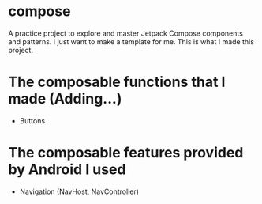 # compose
A practice project to explore and master Jetpack Compose components and patterns. 
I just want to make a template for me. This is what I made this project. 

# The composable functions that I made (Adding...)
- Buttons 


# The composable features provided by Android I used
- Navigation (NavHost, NavController)